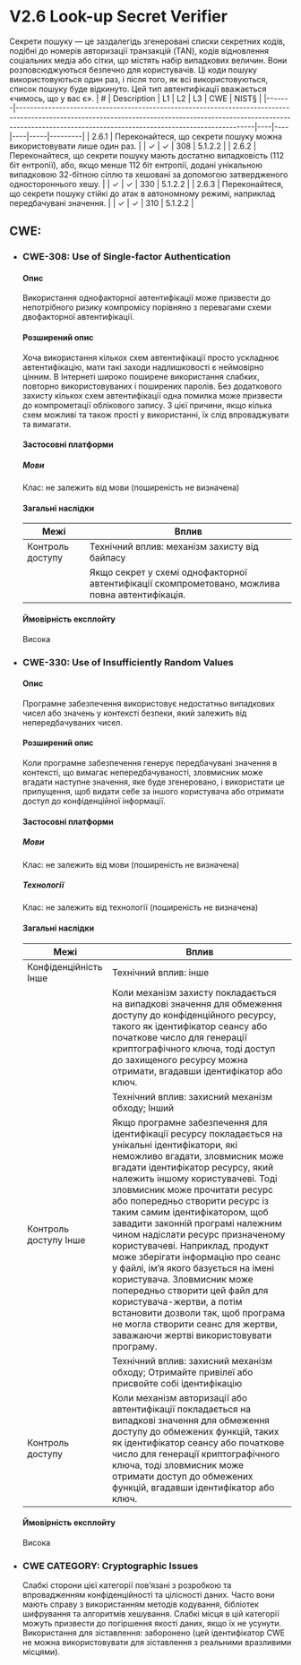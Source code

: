 # V2.6 Look-up Secret Verifier
Секрети пошуку — це заздалегідь згенеровані списки секретних кодів, подібні до номерів авторизації транзакцій (TAN), кодів відновлення соціальних медіа або сітки, що містять набір випадкових величин. Вони розповсюджуються безпечно для користувачів. Ці коди пошуку використовуються один раз, і після того, як всі використовуються, список пошуку буде відкинуто. Цей тип автентифікації вважається «чимось, що у вас є».
| #     | Description                                                                                                                                                                                                                  | L1 | L2 | L3 | CWE | NIST§   |
|-------|------------------------------------------------------------------------------------------------------------------------------------------------------------------------------------------------------------------------------|----|----|----|-----|---------|
| 2.6.1 | Переконайтеся, що секрети пошуку можна використовувати лише один раз.                                                                                                                                                        |    | ✓  | ✓  | 308 | 5.1.2.2 |
| 2.6.2 | Переконайтеся, що секрети пошуку мають достатню випадковість (112 біт ентропії), або, якщо менше 112 біт ентропії, додані унікальною випадковою 32-бітною сіллю та хешовані за допомогою затвердженого одностороннього хешу. |    | ✓  | ✓  | 330 | 5.1.2.2 |
| 2.6.3 | Переконайтеся, що секрети пошуку стійкі до атак в автономному режимі, наприклад передбачувані значення.                                                                                                                      |    | ✓  | ✓  | 310 | 5.1.2.2 |

## CWE:
* ### CWE-308: Use of Single-factor Authentication
  #### Опис </br>
  Використання однофакторної автентифікації може призвести до непотрібного ризику компромісу порівняно з перевагами схеми двофакторної автентифікації.
  #### Розширений опис </br>
  Хоча використання кількох схем автентифікації просто ускладнює автентифікацію, мати такі заходи надлишковості є неймовірно цінним. В Інтернеті широко поширене використання слабких, повторно використовуваних і поширених паролів. Без додаткового захисту кількох схем автентифікації одна помилка може призвести до компрометації облікового запису. З цієї причини, якщо кілька схем можливі та також прості у використанні, їх слід впроваджувати та вимагати.
  #### Застосовні платформи </br>
  ##### Мови
  Клас: не залежить від мови (поширеність не визначена)
  #### Загальні наслідки </br>
  | Межі             | Вплив                                                                                           |
  |------------------|-------------------------------------------------------------------------------------------------|
  | Контроль доступу | Технічний вплив: механізм захисту від байпасу                                                   |
  |                  | Якщо секрет у схемі однофакторної автентифікації скомпрометовано, можлива повна автентифікація. |
  #### Ймовірність експлойту </br>
  Висока
* ### CWE-330: Use of Insufficiently Random Values
  #### Опис </br>
  Програмне забезпечення використовує недостатньо випадкових чисел або значень у контексті безпеки, який залежить від непередбачуваних чисел.
  #### Розширений опис </br>
  Коли програмне забезпечення генерує передбачувані значення в контексті, що вимагає непередбачуваності, зловмисник може вгадати наступне значення, яке буде згенеровано, і використати це припущення, щоб видати себе за іншого користувача або отримати доступ до конфіденційної інформації.
  #### Застосовні платформи </br>
  ##### Мови
  Клас: не залежить від мови (поширеність не визначена)
  ##### Технології
  Клас: не залежить від технології (поширеність не визначена)
  #### Загальні наслідки </br>
  | Межі                   | Вплив                                                                                                                                                                                                                                                                                                                                                                                                                                                                                                                                                                                                                                                                                                                 |
  |------------------------|-----------------------------------------------------------------------------------------------------------------------------------------------------------------------------------------------------------------------------------------------------------------------------------------------------------------------------------------------------------------------------------------------------------------------------------------------------------------------------------------------------------------------------------------------------------------------------------------------------------------------------------------------------------------------------------------------------------------------|
  | Конфіденційність  Інше | Технічний вплив: інше                                                                                                                                                                                                                                                                                                                                                                                                                                                                                                                                                                                                                                                                                                 |
  |                        | Коли механізм захисту покладається на випадкові значення для обмеження доступу до конфіденційного ресурсу, такого як ідентифікатор сеансу або початкове число для генерації криптографічного ключа, тоді доступ до захищеного ресурсу можна отримати, вгадавши ідентифікатор або ключ.                                                                                                                                                                                                                                                                                                                                                                                                                                |
  |                        | Технічний вплив: захисний механізм обходу; Інший                                                                                                                                                                                                                                                                                                                                                                                                                                                                                                                                                                                                                                                                      |
  | Контроль доступу  Інше | Якщо програмне забезпечення для ідентифікації ресурсу покладається на унікальні ідентифікатори, які неможливо вгадати, зловмисник може вгадати ідентифікатор ресурсу, який належить іншому користувачеві. Тоді зловмисник може прочитати ресурс або попередньо створити ресурс із таким самим ідентифікатором, щоб завадити законній програмі належним чином надіслати ресурс призначеному користувачеві. Наприклад, продукт може зберігати інформацію про сеанс у файлі, ім’я якого базується на імені користувача. Зловмисник може попередньо створити цей файл для користувача-жертви, а потім встановити дозволи так, щоб програма не могла створити сеанс для жертви, заважаючи жертві використовувати програму. |
  |                        | Технічний вплив: захисний механізм обходу; Отримайте привілеї або присвойте собі ідентифікацію                                                                                                                                                                                                                                                                                                                                                                                                                                                                                                                                                                                                                        |
  | Контроль доступу       | Коли механізм авторизації або автентифікації покладається на випадкові значення для обмеження доступу до обмежених функцій, таких як ідентифікатор сеансу або початкове число для генерації криптографічного ключа, тоді зловмисник може отримати доступ до обмежених функцій, вгадавши ідентифікатор або ключ.                                                                                                                                                                                                                                                                                                                                                                                                       |
  #### Ймовірність експлойту </br>
  Висока
* ### CWE CATEGORY: Cryptographic Issues
  Слабкі сторони цієї категорії пов’язані з розробкою та впровадженням конфіденційності та цілісності даних. Часто вони мають справу з використанням методів кодування, бібліотек шифрування та алгоритмів хешування. Слабкі місця в цій категорії можуть призвести до погіршення якості даних, якщо їх не усунути.
  </br> Використання для зіставлення: заборонено (цей ідентифікатор CWE не можна використовувати для зіставлення з реальними вразливими місцями).
